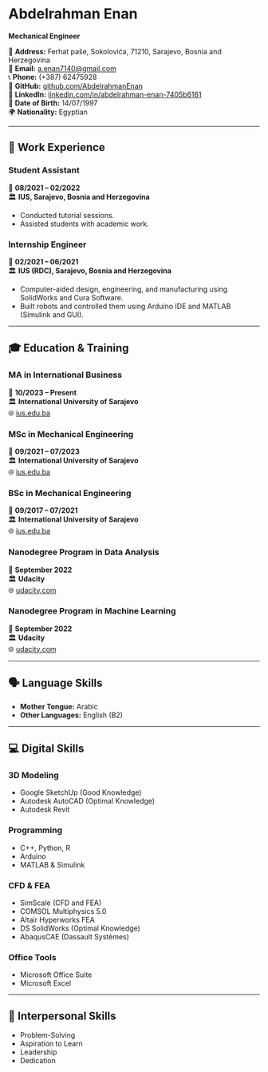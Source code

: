 # Abdelrahman Enan
**Mechanical Engineer**

📍 **Address:** Ferhat paše, Sokolovića, 71210, Sarajevo, Bosnia and Herzegovina  
📧 **Email:** [a.enan7140@gmail.com](mailto:a.enan7140@gmail.com)  
📞 **Phone:** (+387) 62475928  
🔗 **GitHub:** [github.com/AbdelrahmanEnan](https://github.com/AbdelrahmanEnan)  
🔗 **LinkedIn:** [linkedin.com/in/abdelrahman-enan-7405b6161](https://www.linkedin.com/in/abdelrahman-enan-7405b6161)  
🎂 **Date of Birth:** 14/07/1997  
🌍 **Nationality:** Egyptian  

---

## 🏢 Work Experience

### **Student Assistant**  
📅 **08/2021 – 02/2022**  
🏛️ **IUS, Sarajevo, Bosnia and Herzegovina**  
- Conducted tutorial sessions.
- Assisted students with academic work.

### **Internship Engineer**  
📅 **02/2021 – 06/2021**  
🏛️ **IUS (RDC), Sarajevo, Bosnia and Herzegovina**  
- Computer-aided design, engineering, and manufacturing using SolidWorks and Cura Software.
- Built robots and controlled them using Arduino IDE and MATLAB (Simulink and GUI).

---

## 🎓 Education & Training

### **MA in International Business**  
📅 **10/2023 – Present**  
🏛️ **International University of Sarajevo**  
🌐 [ius.edu.ba](http://www.ius.edu.ba/)

### **MSc in Mechanical Engineering**  
📅 **09/2021 – 07/2023**  
🏛️ **International University of Sarajevo**  
🌐 [ius.edu.ba](http://www.ius.edu.ba/)

### **BSc in Mechanical Engineering**  
📅 **09/2017 – 07/2021**  
🏛️ **International University of Sarajevo**  
🌐 [ius.edu.ba](http://www.ius.edu.ba/)

### **Nanodegree Program in Data Analysis**  
📅 **September 2022**  
🏛️ **Udacity**  
🌐 [udacity.com](https://www.udacity.com/)

### **Nanodegree Program in Machine Learning**  
📅 **September 2022**  
🏛️ **Udacity**  
🌐 [udacity.com](https://www.udacity.com/)

---

## 🗣 Language Skills

- **Mother Tongue:** Arabic  
- **Other Languages:** English (B2)  

---

## 💻 Digital Skills

### **3D Modeling**
- Google SketchUp (Good Knowledge)
- Autodesk AutoCAD (Optimal Knowledge)
- Autodesk Revit

### **Programming**
- C++, Python, R
- Arduino
- MATLAB & Simulink

### **CFD & FEA**
- SimScale (CFD and FEA)
- COMSOL Multiphysics 5.0
- Altair Hyperworks FEA
- DS SolidWorks (Optimal Knowledge)
- AbaqusCAE (Dassault Systèmes)

### **Office Tools**
- Microsoft Office Suite
- Microsoft Excel

---

## 🤝 Interpersonal Skills

- Problem-Solving
- Aspiration to Learn
- Leadership
- Dedication

